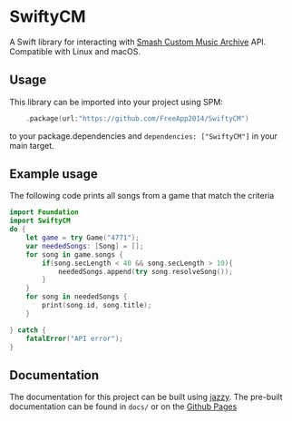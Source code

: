 # SwiftyCM

A Swift library for interacting with [Smash Custom Music Archive](https://smashcustommusic.net/) API.
Compatible with Linux and macOS.

## Usage
This library can be imported into your project using SPM:
```swift
    .package(url:"https://github.com/FreeApp2014/SwiftyCM")
```
to your package.dependencies and `dependencies: ["SwiftyCM"]` in your main target.

## Example usage

The following code prints all songs from a game that match the criteria
```swift
import Foundation
import SwiftyCM
do {
    let game = try Game("4771");
    var neededSongs: [Song] = [];
    for song in game.songs {
        if(song.secLength < 40 && song.secLength > 10){
            neededSongs.append(try song.resolveSong());
        }
    }
    for song in neededSongs {
        print(song.id, song.title);
    }

} catch {
    fatalError("API error");
}
```
## Documentation

The documentation for this project can be built using [jazzy](https://github.com/realm/jazzy). 
The pre-built documentation can be found in `docs/` or on the [Github Pages](https://freeapp2014.github.io/SwiftyCM)